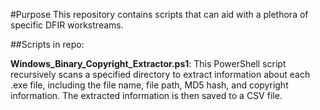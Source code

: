 #Purpose 
This repository contains scripts that can aid with a plethora of specific DFIR workstreams. 

##Scripts in repo: 

**Windows_Binary_Copyright_Extractor.ps1**: This PowerShell script recursively scans a specified directory to extract information about each .exe file, including the file name, file path, MD5 hash, and copyright information. The extracted information is then saved to a CSV file.


